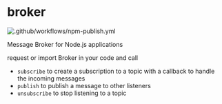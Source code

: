 # broker
![.github/workflows/npm-publish.yml](https://github.com/jumpfoxltd/broker/workflows/.github/workflows/npm-publish.yml/badge.svg)

Message Broker for Node.js applications

request or import Broker in your code and call 

- ```subscribe``` to create a subscription to a topic with a callback to handle the incoming messages
- ```publish``` to publish a message to other listeners
- ```unsubscribe``` to stop listening to a topic
